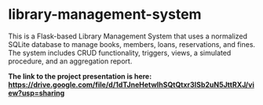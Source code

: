 # library-management-system
This is a Flask-based Library Management System that uses a normalized SQLite database to manage books, members, loans, reservations, and fines. The system includes CRUD functionality, triggers, views, a simulated procedure, and an aggregation report.

**The link to the project presentation is here: https://drive.google.com/file/d/1dTJneHetwIhSQtQtxr3ISb2uN5JttRXJ/view?usp=sharing**

